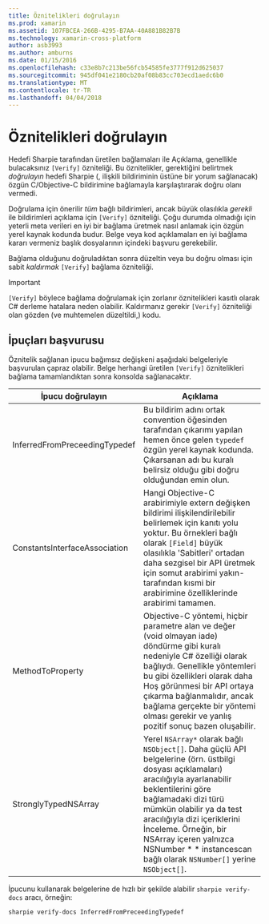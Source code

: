 ```yaml
---
title: Öznitelikleri doğrulayın
ms.prod: xamarin
ms.assetid: 107FBCEA-266B-4295-B7AA-40A881B82B7B
ms.technology: xamarin-cross-platform
author: asb3993
ms.author: amburns
ms.date: 01/15/2016
ms.openlocfilehash: c33e8b7c213be56fcb54585fe3777f912d625037
ms.sourcegitcommit: 945df041e2180cb20af08b83cc703ecd1aedc6b0
ms.translationtype: MT
ms.contentlocale: tr-TR
ms.lasthandoff: 04/04/2018
---
```

# <a name="verify-attributes"></a>Öznitelikleri doğrulayın


Hedefi Sharpie tarafından üretilen bağlamaları ile Açıklama, genellikle bulacaksınız `[Verify]` özniteliği. Bu öznitelikler, gerektiğini belirtmek _doğrulayın_ hedefi Sharpie (, ilişkili bildiriminin üstüne bir yorum sağlanacak) özgün C/Objective-C bildirimine bağlamayla karşılaştırarak doğru olanı vermedi.

Doğrulama için önerilir _tüm_ bağlı bildirimleri, ancak büyük olasılıkla _gerekli_ ile bildirimleri açıklama için `[Verify]` özniteliği. Çoğu durumda olmadığı için yeterli meta verileri en iyi bir bağlama üretmek nasıl anlamak için özgün yerel kaynak kodunda budur. Belge veya kod açıklamaları en iyi bağlama kararı vermeniz başlık dosyalarının içindeki başvuru gerekebilir.

Bağlama olduğunu doğruladıktan sonra düzeltin veya bu doğru olması için sabit _kaldırmak_ `[Verify]` bağlama özniteliği.

> [!IMPORTANT]
> `[Verify]` böylece bağlama doğrulamak için zorlanır öznitelikleri kasıtlı olarak C# derleme hatalara neden olabilir. Kaldırmanız gerekir `[Verify]` özniteliği olan gözden (ve muhtemelen düzeltildi,) kodu.

## <a name="verify-hints-reference"></a>İpuçları başvurusu

Öznitelik sağlanan ipucu bağımsız değişkeni aşağıdaki belgeleriyle başvurulan çapraz olabilir. Belge herhangi üretilen `[Verify]` öznitelikleri bağlama tamamlandıktan sonra konsolda sağlanacaktır.

|İpucu doğrulayın|Açıklama|
|---|---|
|InferredFromPreceedingTypedef|Bu bildirim adını ortak convention öğesinden tarafından çıkarımı yapılan hemen önce gelen `typedef` özgün yerel kaynak kodunda. Çıkarsanan adı bu kuralı belirsiz olduğu gibi doğru olduğundan emin olun.|
|ConstantsInterfaceAssociation|Hangi Objective-C arabirimiyle extern değişken bildirimi ilişkilendirilebilir belirlemek için kanıtı yolu yoktur. Bu örnekleri bağlı olarak `[Field]` büyük olasılıkla 'Sabitleri' ortadan daha sezgisel bir API üretmek için somut arabirimi yakın-tarafından kısmi bir arabirimine özelliklerinde arabirimi tamamen.|
|MethodToProperty|Objective-C yöntemi, hiçbir parametre alan ve değer (void olmayan iade) döndürme gibi kuralı nedeniyle C# özelliği olarak bağlıydı. Genellikle yöntemleri bu gibi özellikleri olarak daha Hoş görünmesi bir API ortaya çıkarma bağlanmalıdır, ancak bağlama gerçekte bir yöntemi olması gerekir ve yanlış pozitif sonuç bazen oluşabilir.|
|StronglyTypedNSArray|Yerel `NSArray*` olarak bağlı `NSObject[]`. Daha güçlü API belgelerine (örn. üstbilgi dosyası açıklamaları) aracılığıyla ayarlanabilir beklentilerini göre bağlamadaki dizi türü mümkün olabilir ya da test aracılığıyla dizi içeriklerini İnceleme. Örneğin, bir NSArray içeren yalnızca NSNumber * * instancescan bağlı olarak `NSNumber[]` yerine `NSObject[]`.|

İpucunu kullanarak belgelerine de hızlı bir şekilde alabilir `sharpie verify-docs` aracı, örneğin:

```csharp
sharpie verify-docs InferredFromPreceedingTypedef
```


